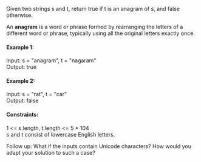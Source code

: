Given two strings s and t, return true if t is an anagram of s, and false otherwise.

An **anagram** is a word or phrase formed by rearranging the letters of a different word or phrase, typically using all the original letters exactly once.

#### Example 1:
Input: s = "anagram", t = "nagaram"  
Output: true

#### Example 2:
Input: s = "rat", t = "car"  
Output: false

#### Constraints:
1 <= s.length, t.length <= 5 * 104  
s and t consist of lowercase English letters.

Follow up: What if the inputs contain Unicode characters? How would you adapt your solution to such a case?

